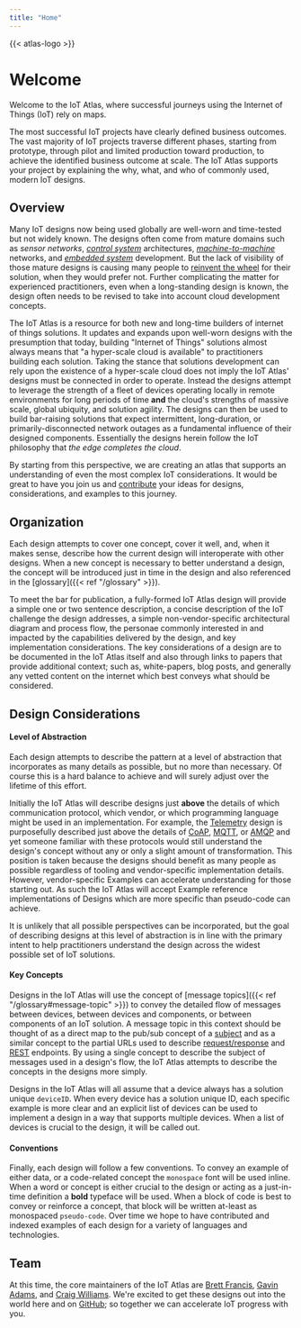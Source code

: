 ```yaml
---
title: "Home"
---
```

{{< atlas-logo >}} 
# Welcome

Welcome to the IoT Atlas, where successful journeys using the Internet of Things (IoT) rely on maps.

The most successful IoT projects have clearly defined business outcomes. The vast majority of IoT projects traverse different phases, starting from prototype, through pilot and limited production toward production, to achieve the identified business outcome at scale. The IoT Atlas supports your project by explaining the why, what, and who of commonly used, modern IoT designs.

## Overview
Many IoT designs now being used globally are well-worn and time-tested but not widely known. The designs often come from mature domains such as *sensor networks*, *[control system](https://en.wikipedia.org/wiki/Control_system)* architectures, *[machine-to-machine ](https://en.wikipedia.org/wiki/Machine_to_machine)* networks, and *[embedded system](https://en.wikipedia.org/wiki/Embedded_system)* development. But the lack of visibility of those mature designs is causing many people to [reinvent the wheel](https://en.wikipedia.org/wiki/Reinventing_the_wheel) for their solution, when they would prefer not. Further complicating the matter for experienced practitioners, even when a long-standing design is known, the design often needs to be revised to take into account cloud development concepts. 

The IoT Atlas is a resource for both new and long-time builders of internet of things solutions. It updates and expands upon well-worn designs with the presumption that today, building "Internet of Things" solutions almost always means that "a hyper-scale cloud is available" to practitioners building each solution. Taking the stance that solutions development can rely upon the existence of a hyper-scale cloud does not imply the IoT Atlas' designs must be connected in order to operate. Instead the designs attempt to leverage the strength of a fleet of devices operating locally in remote environments for long periods of time **and** the cloud's strengths of massive scale, global ubiquity, and solution agility. The designs can then be used to build bar-raising solutions that expect intermittent, long-duration, or primarily-disconnected network outages as a fundamental influence of their designed components. Essentially the designs herein follow the IoT philosophy that *the edge completes the cloud*. 
 
By starting from this perspective, we are creating an atlas that supports an understanding of even the most complex IoT considerations. It would be great to have you join us and [contribute](https://github.com/aws/iot-atlas/blob/master/CONTRIBUTING.md) your ideas for designs, considerations, and examples to this journey. 

## Organization

Each design attempts to cover one concept, cover it well, and, when it makes sense, describe how the current design will interoperate with other designs. When a new concept is necessary to better understand a design, the concept will be introduced just in time in the design and also referenced in the [glossary]({{< ref "/glossary" >}}). 
 
To meet the bar for publication, a fully-formed IoT Atlas design will provide a simple one or two sentence description, a concise description of the IoT challenge the design addresses, a simple non-vendor-specific architectural diagram and process flow, the personae commonly interested in and impacted by the capabilities delivered by the design, and key implementation considerations. The key considerations of a design are to be documented in the IoT Atlas itself and also through links to papers that provide additional context; such as, white-papers, blog posts, and generally any vetted content on the internet which best conveys what should be considered.  

## Design Considerations
  
#### Level of Abstraction
Each design attempts to describe the pattern at a level of abstraction that incorporates as many details as possible, but no more than necessary. Of course this is a hard balance to achieve and will surely adjust over the lifetime of this effort. 

Initially the IoT Atlas will describe designs just **above** the details of which communication protocol, which vendor, or which programming language might be used in an implementation. For example, the [Telemetry](/designs/telemetry) design is purposefully described just above the details of [CoAP](http://coap.technology/), [MQTT](http://mqtt.org/), or [AMQP](https://www.amqp.org/product/architecture) and yet someone familiar with these protocols would still understand the design's concept without any or only a slight amount of transformation. This position is taken because the designs should benefit as many people as possible regardless of tooling and vendor-specific implementation details. However, vendor-specific Examples can accelerate understanding for those starting out. As such the IoT Atlas will accept Example reference implementations of Designs which are more specific than pseudo-code can achieve.
 
It is unlikely that all possible perspectives can be incorporated, but the goal of describing designs at this level of abstraction is in line with the primary intent to help practitioners understand the design across the widest possible set of IoT solutions.

#### Key Concepts
Designs in the IoT Atlas will use the concept of [message topics]({{< ref "/glossary#message-topic" >}}) to convey the detailed flow of messages between devices, between devices and components, or between components of an IoT solution. A message topic in this context should be thought of as a direct map to the pub/sub concept of a [subject](#) and as a similar concept to the partial URLs used to describe [request/response](#) and [REST](#) endpoints. By using a single concept to describe the subject of messages used in a design's flow, the IoT Atlas attempts to describe the concepts in the designs more simply.

Designs in the IoT Atlas will all assume that a device always has a solution unique `deviceID`. When every device has a solution unique ID, each specific example is more clear and an explicit list of devices can be used to implement a design in a way that supports multiple devices. When a list of devices is crucial to the design, it will be called out.   

#### Conventions
Finally, each design will follow a few conventions. To convey an example of either data, or a code-related concept the `monospace` font will be used inline. When a word or concept is either crucial to the design or acting as a just-in-time definition a **bold** typeface will be used. When a block of code is best to convey or reinforce a concept, that block will be written at-least as monospaced `pseudo-code`. Over time we hope to have contributed and indexed examples of each design for a variety of languages and technologies.  

## Team
At this time, the core maintainers of the IoT Atlas are [Brett Francis](https://github.com/brettf), 
[Gavin Adams](https://github.com/gadams999), and 
[Craig Williams](https://github.com/typemismatch). We're excited to get these designs out into the world here and on [GitHub](https://github.com/aws/iot-atlas); so together we can accelerate IoT progress with you.   
